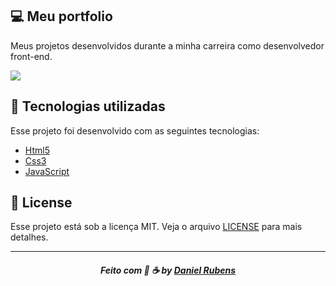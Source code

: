 ## 💻 Meu portfolio

Meus projetos desenvolvidos durante a minha carreira como desenvolvedor front-end.

<img  src="./img/frontgif.gif">

## :rocket:  Tecnologias utilizadas
Esse projeto foi desenvolvido com as seguintes tecnologias:
- [Html5](https://html.spec.whatwg.org/)
- [Css3](https://www.w3schools.com/Css/)
- [JavaScript](https://www.w3.org/standards/webdesign/script)

## 📝 License

Esse projeto está sob a licença MIT. Veja o arquivo [LICENSE](LICENSE) para mais detalhes.

---
<h5 align="center">
    Feito com 🖤 ☕  by <a href="https://danielcrubens.github.io/" target="_blank">Daniel Rubens</a>
</h5>